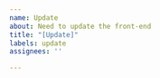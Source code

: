 ```yaml
---
name: Update
about: Need to update the front-end
title: "[Update]"
labels: update
assignees: ''

---
```



